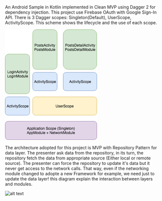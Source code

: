 An Android Sample in Kotlin implemented in Clean MVP using Dagger 2 for dependency injection.
This project use Firebase OAuth with Google Sign-In API.
There is 3 Dagger scopes: Singleton(Default), UserScope, ActivityScope.
This scheme shows the lifecycle and the use of each scope.


![alt text](https://github.com/Fakher-Hakim/Kotlin-MVP-ROOM/blob/master/scopes_diagram.png)


The architecture adopted for this project is MVP with Repository Pattern for data layer.
The presenter ask data from the repository, in its turn, the repository fetch the data from appropriate source (Either local or remote source). The presenter can force the repository to update it's data but it never get access to the network calls. That way, even if the networking module changed to adopte a new Framework for example, we need just to update the data layer!
this diagram explain the interaction between layers and modules.

![alt text](https://github.com/Fakher-Hakim/Kotlin-MVP-ROOM/blob/master/arch_diagram.png)
